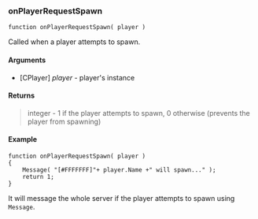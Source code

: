 ### onPlayerRequestSpawn
```Squirrel
function onPlayerRequestSpawn( player )
```

Called when a player attempts to spawn.

#### Arguments

- [CPlayer] *player* - player's instance

#### Returns

> integer - 1 if the player attempts to spawn, 0 otherwise (prevents the player from spawning)

#### Example
```Squirrel
function onPlayerRequestSpawn( player )
{
    Message( "[#FFFFFFF]"+ player.Name +" will spawn..." );
    return 1;
}
```

It will message the whole server if the player attempts to spawn using `Message`.